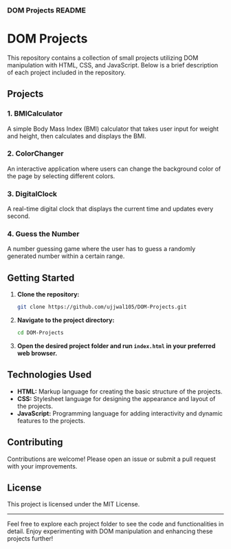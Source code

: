 ### DOM Projects README

# DOM Projects

This repository contains a collection of small projects utilizing DOM manipulation with HTML, CSS, and JavaScript. Below is a brief description of each project included in the repository.

## Projects

### 1. BMICalculator
A simple Body Mass Index (BMI) calculator that takes user input for weight and height, then calculates and displays the BMI.

### 2. ColorChanger
An interactive application where users can change the background color of the page by selecting different colors.

### 3. DigitalClock
A real-time digital clock that displays the current time and updates every second.

### 4. Guess the Number
A number guessing game where the user has to guess a randomly generated number within a certain range.

## Getting Started

1. **Clone the repository:**
   ```sh
   git clone https://github.com/ujjwal105/DOM-Projects.git
   ```
2. **Navigate to the project directory:**
   ```sh
   cd DOM-Projects
   ```
3. **Open the desired project folder and run `index.html` in your preferred web browser.**

## Technologies Used

- **HTML:** Markup language for creating the basic structure of the projects.
- **CSS:** Stylesheet language for designing the appearance and layout of the projects.
- **JavaScript:** Programming language for adding interactivity and dynamic features to the projects.

## Contributing

Contributions are welcome! Please open an issue or submit a pull request with your improvements.

## License

This project is licensed under the MIT License.

---

Feel free to explore each project folder to see the code and functionalities in detail. Enjoy experimenting with DOM manipulation and enhancing these projects further!
